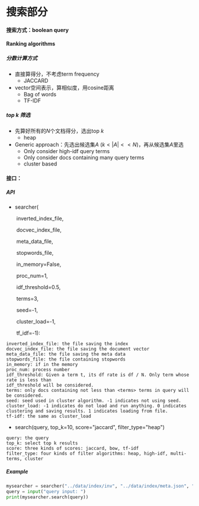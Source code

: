 # 搜索部分

#### 搜索方式：**boolean query**

#### Ranking algorithms

##### 分数计算方式

* 直接算得分，不考虑term frequency
  * JACCARD
* vector空间表示，算相似度，用cosine距离
  * Bag of words
  * TF-IDF

##### top k 筛选

* 先算好所有的$N$个文档得分，选出top $k$
  * heap
* Generic approach：先选出候选集$A$ ($k<|A|<<N$)，再从候选集$A$里选
  * Only consider high-idf query terms
  * Only consider docs containing many query terms
  * cluster based



#### 接口：

##### API

* searcher(

   ​				inverted_index_file,

  ​                 docvec_index_file,

  ​				meta_data_file,

  ​                 stopwords_file,

  ​                 in_memory=False,

  ​                 proc_num=1,

  ​                 idf_threshold=0.5,

  ​                 terms=3,

  ​                 seed=-1,

  ​                 cluster_load=-1,
  
  ​                 tf_idf=-1):

```
inverted_index_file: the file saving the index
docvec_index_file: the file saving the document vector
meta_data_file: the file saving the meta data
stopwords_file: the file containing stopwords
in_memory: if in the memory
proc_num: process number
idf_threshold: Given a term t, its df rate is df / N. Only term whose rate is less than
idf_threshold will be considered.
terms: only docs containing not less than <terms> terms in query will be considered.
seed: seed used in cluster algorithm. -1 indicates not using seed.
cluster_load: -1 indicates do not load and run anything. 0 indicates clustering and saving results. 1 indicates loading from file.
tf-idf: the same as cluster_load
```



* search(query, top_k=10, score="jaccard", filter_type="heap")

```
query: the query
top_k: select top k results
score: three kinds of scores: jaccard, bow, tf-idf
filter_type: four kinds of filter algorithms: heap, high-idf, multi-terms, cluster
```

##### Example

```python
mysearcher = searcher("../data/index/inv", "../data/index/meta.json", "../data/index/docvec",in_memory=True)
query = input("query input: ")
print(mysearcher.search(query))
```
